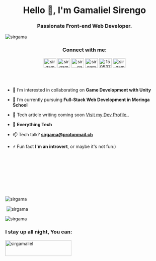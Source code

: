 <h1 align="center">Hello 👋, I'm Gamaliel Sirengo</h1>
<h3 align="center">Passionate Front-end Web Developer.</h3>

<p align="left"> <img src="https://komarev.com/ghpvc/?username=sirgama&label=Profile%20views&color=0e75b6&style=flat" alt="sirgama" /> </p>

<p align="right"> </p>
<h3 align="center">Connect with me:</h3>
<p align="center">
<a href="https://codepen.io/sirgama" target="blank"><img align="center" src="https://raw.githubusercontent.com/rahuldkjain/github-profile-readme-generator/master/src/images/icons/Social/codepen.svg" alt="sirgama" height="30" width="40" /></a>
<a href="https://dev.to/sirgama" target="blank"><img align="center" src="https://raw.githubusercontent.com/rahuldkjain/github-profile-readme-generator/master/src/images/icons/Social/devto.svg" alt="sirgama" height="30" width="40" /></a>
<a href="https://twitter.com/sir__gama" target="blank"><img align="center" src="https://raw.githubusercontent.com/rahuldkjain/github-profile-readme-generator/master/src/images/icons/Social/twitter.svg" alt="sir__gama" height="30" width="40" /></a>
<a href="https://linkedin.com/in/sirgama" target="blank"><img align="center" src="https://raw.githubusercontent.com/rahuldkjain/github-profile-readme-generator/master/src/images/icons/Social/linked-in-alt.svg" alt="sirgama" height="30" width="40" /></a>
<a href="https://stackoverflow.com/users/15053785" target="blank"><img align="center" src="https://raw.githubusercontent.com/rahuldkjain/github-profile-readme-generator/master/src/images/icons/Social/stack-overflow.svg" alt="15053785" height="30" width="40" /></a>
<a href="https://instagram.com/sir_gamaliel" target="blank"><img align="center" src="https://raw.githubusercontent.com/rahuldkjain/github-profile-readme-generator/master/src/images/icons/Social/instagram.svg" alt="sir_gamaliel" height="30" width="40" /></a>
 
</p><br><br>

- 🔭 I’m interested in collaborating on **Game Development with Unity**

- 🌱 I’m currently pursuing **Full-Stack Web Development in Moringa School**
<!-- - 👨‍💻 All of my projects are available at [Github](https://sirgama.github.io/Portfolio-v1.0) -->
- 📝 Tech article writing coming soon [Visit my Dev Profile..](https://dev.to/sirgama)

- 💬 **Everything Tech**

- 📫 Tech talk? **sirgama@protonmail.ch**

- ⚡ Fun fact **I'm an introvert**, or maybe it's not fun:)


<br><br><br>


<!-- <h3 align="left">Languages and Tools:</h3>
<p align="center"> <a href="https://www.blender.org/" target="_blank" rel="noreferrer"> <img src="https://download.blender.org/branding/community/blender_community_badge_white.svg" alt="blender" width="40" height="40"/> </a> <a href="https://getbootstrap.com" target="_blank" rel="noreferrer"> <img src="https://raw.githubusercontent.com/devicons/devicon/master/icons/bootstrap/bootstrap-plain-wordmark.svg" alt="bootstrap" width="40" height="40"/> </a> </a> <a href="https://www.w3schools.com/cs/" target="_blank" rel="noreferrer"> <img src="https://raw.githubusercontent.com/devicons/devicon/master/icons/csharp/csharp-original.svg" alt="csharp" width="40" height="40"/> </a> <a href="https://www.w3schools.com/css/" target="_blank" rel="noreferrer"> <img src="https://raw.githubusercontent.com/devicons/devicon/master/icons/css3/css3-original-wordmark.svg" alt="css3" width="40" height="40"/> </a> </a> <a href="https://www.figma.com/" target="_blank" rel="noreferrer"> <img src="https://www.vectorlogo.zone/logos/figma/figma-icon.svg" alt="figma" width="40" height="40"/> </a> <a href="https://git-scm.com/" target="_blank" rel="noreferrer"> <img src="https://www.vectorlogo.zone/logos/git-scm/git-scm-icon.svg" alt="git" width="40" height="40"/> </a> <a href="https://www.w3.org/html/" target="_blank" rel="noreferrer"> <img src="https://raw.githubusercontent.com/devicons/devicon/master/icons/html5/html5-original-wordmark.svg" alt="html5" width="40" height="40"/> </a> <a href="https://developer.mozilla.org/en-US/docs/Web/JavaScript" target="_blank" rel="noreferrer"> <img src="https://raw.githubusercontent.com/devicons/devicon/master/icons/javascript/javascript-original.svg" alt="javascript" width="40" height="40"/> </a> <a href="https://www.linux.org/" target="_blank" rel="noreferrer"> <img src="https://raw.githubusercontent.com/devicons/devicon/master/icons/linux/linux-original.svg" alt="linux" width="40" height="40"/> </a> <a href="https://materializecss.com/" target="_blank" rel="noreferrer"> <img src="https://raw.githubusercontent.com/prplx/svg-logos/5585531d45d294869c4eaab4d7cf2e9c167710a9/svg/materialize.svg" alt="materialize" width="40" height="40"/> </a> <a href="https://www.mysql.com/" target="_blank" rel="noreferrer"> <img src="https://raw.githubusercontent.com/devicons/devicon/master/icons/mysql/mysql-original-wordmark.svg" alt="mysql" width="40" height="40"/> </a> <a href="https://nodejs.org" target="_blank" rel="noreferrer"> <img src="https://raw.githubusercontent.com/devicons/devicon/master/icons/nodejs/nodejs-original-wordmark.svg" alt="nodejs" width="40" height="40"/> </a> <a href="https://www.photoshop.com/en" target="_blank" rel="noreferrer"> <img src="https://raw.githubusercontent.com/devicons/devicon/master/icons/photoshop/photoshop-line.svg" alt="photoshop" width="40" height="40"/> </a> <a href="https://www.postgresql.org" target="_blank" rel="noreferrer"> <img src="https://raw.githubusercontent.com/devicons/devicon/master/icons/postgresql/postgresql-original-wordmark.svg" alt="postgresql" width="40" height="40"/> </a> <a href="https://postman.com" target="_blank" rel="noreferrer"> <img src="https://www.vectorlogo.zone/logos/getpostman/getpostman-icon.svg" alt="postman" width="40" height="40"/> </a>  <a href="https://reactjs.org/" target="_blank" rel="noreferrer"> <img src="https://raw.githubusercontent.com/devicons/devicon/master/icons/react/react-original-wordmark.svg" alt="react" width="40" height="40"/> </a>  <a href="https://unity.com/" target="_blank" rel="noreferrer"> <img src="https://www.vectorlogo.zone/logos/unity3d/unity3d-icon.svg" alt="unity" width="40" height="40"/> </a> </p> -->
<br><br><br>


<p><img align="center" src="https://github-readme-stats.vercel.app/api/top-langs?username=sirgama&show_icons=true&locale=en&layout=compact&theme=radical" alt="sirgama" /></p>

<p>&nbsp;<img align="center" src="https://github-readme-stats.vercel.app/api?username=sirgama&show_icons=true&locale=en&theme=radical" alt="sirgama" /></p>


<p><img align="center" src="https://github-readme-streak-stats.herokuapp.com/?user=sirgama&theme=radical" alt="sirgama" /></p>
<h3 align="left">I stay up all night, You can:</h3>
<p><a href="https://www.buymeacoffee.com/sirgamaliel"> <img align="left" src="https://cdn.buymeacoffee.com/buttons/v2/default-yellow.png" height="50" width="210" alt="sirgamaliel" /></a></p><br><br><br><br>
